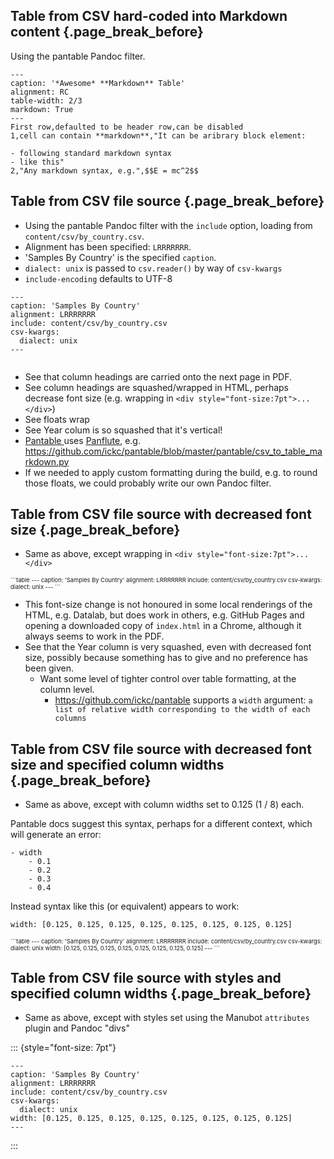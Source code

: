

## Table from CSV hard-coded into Markdown content {.page_break_before}

Using the pantable Pandoc filter.

```table
---
caption: '*Awesome* **Markdown** Table'
alignment: RC
table-width: 2/3
markdown: True
---
First row,defaulted to be header row,can be disabled
1,cell can contain **markdown**,"It can be aribrary block element:

- following standard markdown syntax
- like this"
2,"Any markdown syntax, e.g.",$$E = mc^2$$
```


## Table from CSV file source {.page_break_before}

- Using the pantable Pandoc filter with the `include` option, loading from `content/csv/by_country.csv`.
- Alignment has been specified: `LRRRRRRR`.
- 'Samples By Country' is the specified `caption`.
- `dialect: unix` is passed to `csv.reader()` by way of `csv-kwargs`
- `include-encoding` defaults to UTF-8

```table
---
caption: 'Samples By Country'
alignment: LRRRRRRR
include: content/csv/by_country.csv
csv-kwargs:
  dialect: unix
---


```

- See that column headings are carried onto the next page in PDF.
- See column headings are squashed/wrapped in HTML, perhaps decrease font size (e.g. wrapping in `<div style="font-size:7pt">...</div>`)
- See floats wrap
- See Year colum is so squashed that it's vertical!
- [Pantable ](https://github.com/ickc/pantable) uses [Panflute](https://pypi.org/project/panflute/), e.g. https://github.com/ickc/pantable/blob/master/pantable/csv_to_table_markdown.py
- If we needed to apply custom formatting during the build, e.g. to round those floats, we could probably write our own Pandoc filter.


## Table from CSV file source with decreased font size {.page_break_before}

- Same as above, except wrapping in `<div style="font-size:7pt">...</div>`

<div style="font-size:7pt">
```table
---
caption: 'Samples By Country'
alignment: LRRRRRRR
include: content/csv/by_country.csv
csv-kwargs:
  dialect: unix
---
```
</div>

- This font-size change is not honoured in some local renderings of the HTML, e.g. Datalab, but does work in others, e.g. GitHub Pages and opening a downloaded copy of `index.html` in a Chrome, although it always seems to work in the PDF.
- See that the Year column is very squashed, even with decreased font size, possibly because something has to give and no preference has been given.
  - Want some level of tighter control over table formatting, at the column level.
    - https://github.com/ickc/pantable supports a `width` argument: `a list of relative width corresponding to the width of each columns`


## Table from CSV file source with decreased font size and specified column widths {.page_break_before}

- Same as above, except with column widths set to 0.125 (1 / 8) each.


Pantable docs suggest this syntax, perhaps for a different context, which will generate an error:
```
- width
    - 0.1
    - 0.2
    - 0.3
    - 0.4
```

Instead syntax like this (or equivalent) appears to work:
```
width: [0.125, 0.125, 0.125, 0.125, 0.125, 0.125, 0.125, 0.125]
```

<div style="font-size:7pt">
```table
---
caption: 'Samples By Country'
alignment: LRRRRRRR
include: content/csv/by_country.csv
csv-kwargs:
  dialect: unix
width: [0.125, 0.125, 0.125, 0.125, 0.125, 0.125, 0.125, 0.125]
---
```
</div>


## Table from CSV file source with styles and specified column widths {.page_break_before}

- Same as above, except with styles set using the Manubot `attributes` plugin and Pandoc "divs"


::: {style="font-size: 7pt"}
```table
---
caption: 'Samples By Country'
alignment: LRRRRRRR
include: content/csv/by_country.csv
csv-kwargs:
  dialect: unix
width: [0.125, 0.125, 0.125, 0.125, 0.125, 0.125, 0.125, 0.125]
---
```
:::